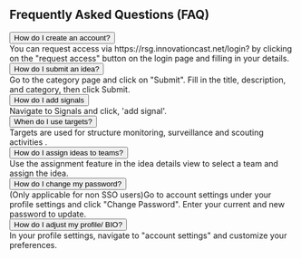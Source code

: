
  <h2>Frequently Asked Questions (FAQ)</h2>

  <div class="faq-item">
    <button class="faq-question" onclick="toggleAnswer(this)">How do I create an account?</button>
    <div class="faq-answer">You can request access via https://rsg.innovationcast.net/login? by clicking on the "request access" button on the login page and filling in your details.</div>
  </div>

  <div class="faq-item">
    <button class="faq-question" onclick="toggleAnswer(this)">How do I submit an idea?</button>
    <div class="faq-answer">Go to the category page and click on "Submit". Fill in the title, description, and category, then click Submit.</div>
  </div>

  <div class="faq-item">
    <button class="faq-question" onclick="toggleAnswer(this)">How do I add signals </button>
    <div class="faq-answer">Navigate to Signals and click, 'add signal'.</div>
  </div>

  <div class="faq-item">
    <button class="faq-question" onclick="toggleAnswer(this)">When do I use targets?</button>
    <div class="faq-answer">Targets are used for structure monitoring, surveillance and scouting activities .</div>
  </div>

  <div class="faq-item">
    <button class="faq-question" onclick="toggleAnswer(this)">How do I assign ideas to teams?</button>
    <div class="faq-answer">Use the assignment feature in the idea details view to select a team and assign the idea.</div>
  </div>

  <div class="faq-item">
    <button class="faq-question" onclick="toggleAnswer(this)">How do I change my password?</button>
    <div class="faq-answer">(Only applicable for non SSO users)Go to account settings under your profile settings and click "Change Password". Enter your current and new password to update.</div>
  </div>

  <div class="faq-item">
    <button class="faq-question" onclick="toggleAnswer(this)">How do I adjust my profile/ BIO?</button>
    <div class="faq-answer">In your profile settings, navigate to "account settings" and customize your preferences.</div>
  </div>
